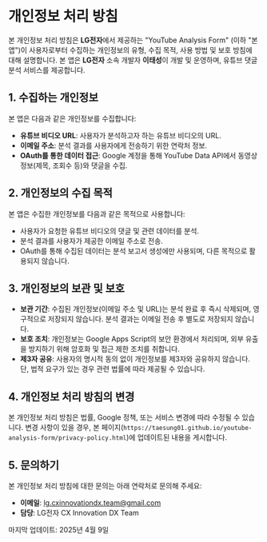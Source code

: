 # 개인정보 처리 방침

본 개인정보 처리 방침은 **LG전자**에서 제공하는 "YouTube Analysis Form" (이하 "본 앱")이 사용자로부터 수집하는 개인정보의 유형, 수집 목적, 사용 방법 및 보호 방침에 대해 설명합니다. 본 앱은 **LG전자** 소속 개발자 **이태성**이 개발 및 운영하며, 유튜브 댓글 분석 서비스를 제공합니다.

## 1. 수집하는 개인정보

본 앱은 다음과 같은 개인정보를 수집합니다:

- **유튜브 비디오 URL**: 사용자가 분석하고자 하는 유튜브 비디오의 URL.
- **이메일 주소**: 분석 결과를 사용자에게 전송하기 위한 연락처 정보.
- **OAuth를 통한 데이터 접근**: Google 계정을 통해 YouTube Data API에서 동영상 정보(제목, 조회수 등)와 댓글을 수집.

## 2. 개인정보의 수집 목적

본 앱은 수집한 개인정보를 다음과 같은 목적으로 사용합니다:

- 사용자가 요청한 유튜브 비디오의 댓글 및 관련 데이터를 분석.
- 분석 결과를 사용자가 제공한 이메일 주소로 전송.
- OAuth를 통해 수집된 데이터는 분석 보고서 생성에만 사용되며, 다른 목적으로 활용되지 않습니다.

## 3. 개인정보의 보관 및 보호

- **보관 기간**: 수집된 개인정보(이메일 주소 및 URL)는 분석 완료 후 즉시 삭제되며, 영구적으로 저장되지 않습니다. 분석 결과는 이메일 전송 후 별도로 저장되지 않습니다.
- **보호 조치**: 개인정보는 Google Apps Script의 보안 환경에서 처리되며, 외부 유출을 방지하기 위해 암호화 및 접근 제한 조치를 취합니다.
- **제3자 공유**: 사용자의 명시적 동의 없이 개인정보를 제3자와 공유하지 않습니다. 단, 법적 요구가 있는 경우 관련 법률에 따라 제공될 수 있습니다.

## 4. 개인정보 처리 방침의 변경

본 개인정보 처리 방침은 법률, Google 정책, 또는 서비스 변경에 따라 수정될 수 있습니다. 변경 사항이 있을 경우, 본 페이지(`https://taesung01.github.io/youtube-analysis-form/privacy-policy.html`)에 업데이트된 내용을 게시합니다.

## 5. 문의하기

본 개인정보 처리 방침에 대한 문의는 아래 연락처로 문의해 주세요:

- **이메일**: lg.cxinnovationdx.team@gmail.com
- **담당**: LG전자 CX Innovation DX Team

마지막 업데이트: 2025년 4월 9일
